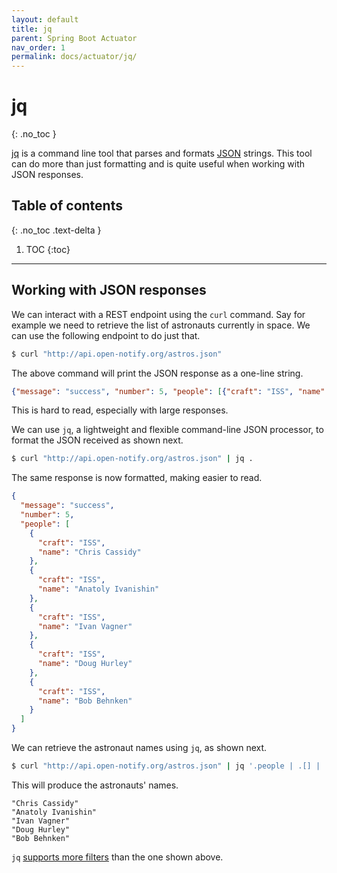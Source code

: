 ```yaml
---
layout: default
title: jq
parent: Spring Boot Actuator
nav_order: 1
permalink: docs/actuator/jq/
---
```


# jq
{: .no_toc }

[jq](https://stedolan.github.io/jq/) is a command line tool that parses and formats [JSON](https://www.json.org/) strings.  This tool can do more than just formatting and is quite useful when working with JSON responses.

## Table of contents
{: .no_toc .text-delta }

1. TOC
{:toc}

---

## Working with JSON responses

We can interact with a REST endpoint using the `curl` command.  Say for example we need to retrieve the list of astronauts currently in space.  We can use the following endpoint to do just that.

```bash
$ curl "http://api.open-notify.org/astros.json"
```

The above command will print the JSON response as a one-line string.

```json
{"message": "success", "number": 5, "people": [{"craft": "ISS", "name": "Chris Cassidy"}, {"craft": "ISS", "name": "Anatoly Ivanishin"}, {"craft": "ISS", "name": "Ivan Vagner"}, {"craft": "ISS", "name": "Doug Hurley"}, {"craft": "ISS", "name": "Bob Behnken"}]}
```

This is hard to read, especially with large responses.

We can use `jq`, a lightweight and flexible command-line JSON processor, to format the JSON received as shown next.

```bash
$ curl "http://api.open-notify.org/astros.json" | jq .
```

The same response is now formatted, making easier to read.

```json
{
  "message": "success",
  "number": 5,
  "people": [
    {
      "craft": "ISS",
      "name": "Chris Cassidy"
    },
    {
      "craft": "ISS",
      "name": "Anatoly Ivanishin"
    },
    {
      "craft": "ISS",
      "name": "Ivan Vagner"
    },
    {
      "craft": "ISS",
      "name": "Doug Hurley"
    },
    {
      "craft": "ISS",
      "name": "Bob Behnken"
    }
  ]
}
```

We can retrieve the astronaut names using `jq`, as shown next.

```bash
$ curl "http://api.open-notify.org/astros.json" | jq '.people | .[] | .name'
```

This will produce the astronauts' names.

```
"Chris Cassidy"
"Anatoly Ivanishin"
"Ivan Vagner"
"Doug Hurley"
"Bob Behnken"
```

`jq` [supports more filters](https://stedolan.github.io/jq/manual/#Basicfilters) than the one shown above.
